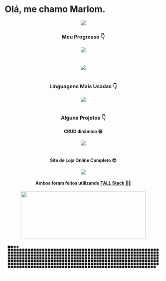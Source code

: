 <h1> Olá, me chamo Marlom.</h1>
<p align="center">
  <img class="width=auto" src="https://laravel.com/img/logotype.min.svg"/>
</p>
  <h3 align="center"> Meu Progresso 👇</h3>
  <p align="center">
    <img align="center" src="https://github-readme-stats.vercel.app/api?username=MarlomMedeiros&show_icons=true&theme=radical&count_private=true" />
  </p>
  <h1> </h1>
  <p align="center">
  <img src="https://camo.githubusercontent.com/0f3f9a6773aec44f398aa1934aeef75e760fd96538b99ddb3ae28f2e53affead/687474703a2f2f61692e6265726b656c65792e6564752f696d616765732f7061636d616e5f67616d652e676966" />
  </p>
  <h1> </h1>
  <h3 align="center"> Linguagens Mais Usadas 👇</h3>
  <p align="center">
    <img align="center" src="https://github-readme-stats.vercel.app/api/top-langs/?username=MarlomMedeiros&show_icons=true&theme=radical" />
  </p>
  <h1> </h1>
  <h3 align="center" > Alguns Projetos  👇</h3>
  <h4 align="center">CRUD dinâmico 😁</h4>
  <p align="center">
    <a href="https://github.com/MarlomMedeiros/CRUD">
      <img align="center" src="https://github-readme-stats.vercel.app/api/pin/?username=MarlomMedeiros&repo=CRUD&show_icons=true&theme=radical" />
    </a>
  </p>
  <h1> </h1>
    <h4 align="center">Site de Loja Online Completo 😎</h4>
  <p align="center">
    <a href="https://github.com/MarlomMedeiros/Store">
      <img align="center" src="https://github-readme-stats.vercel.app/api/pin/?username=MarlomMedeiros&repo=store&show_icons=true&theme=radical" />
    </a>
  </p>
  <h4 align="center">Ambos foram feitos utilizando <a href="https://tallstack.dev/"> TALL Stack </a> 💖😎</h4>
<p align="center">
  <a href="https://tallstack.dev/">
    <img align="center" width="400" height="150" src="https://tallstack.dev/images/tallstack-logo.png"/>
  </a>
</p>
<a>
<p align="center">
  <img src="https://github.com/Platane/snk/raw/output/github-contribution-grid-snake.svg"/>
</p>
